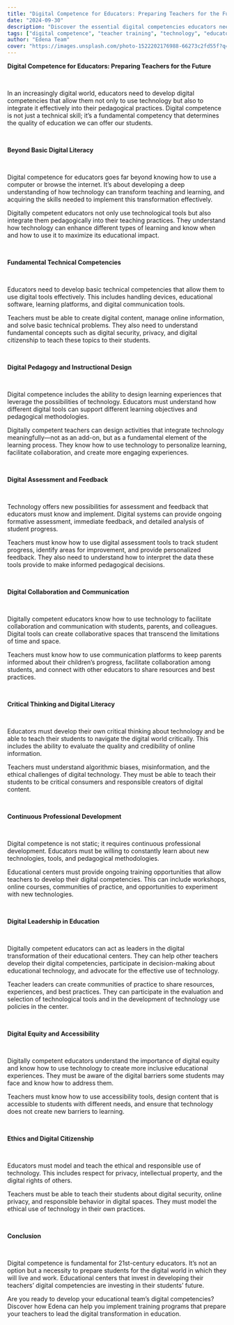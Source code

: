 ```yaml
---
title: "Digital Competence for Educators: Preparing Teachers for the Future"
date: "2024-09-30"
description: "Discover the essential digital competencies educators need to prepare their students for the digital world."
tags: ["digital competence", "teacher training", "technology", "educators"]
author: "Edena Team"
cover: "https://images.unsplash.com/photo-1522202176988-66273c2fd55f?q=80&w=2071&auto=format&fit=crop&ixlib=rb-4.1.0&ixid=M3wxMjA3fDB8MHxwaG90by1wYWdlfHx8fGVufDB8fHx8fA%3D%3D"
---
```


**Digital Competence for Educators: Preparing Teachers for the Future**

<br>

In an increasingly digital world, educators need to develop digital competencies that allow them not only to use technology but also to integrate it effectively into their pedagogical practices. Digital competence is not just a technical skill; it’s a fundamental competency that determines the quality of education we can offer our students.

<br>

**Beyond Basic Digital Literacy**

<br>

Digital competence for educators goes far beyond knowing how to use a computer or browse the internet. It’s about developing a deep understanding of how technology can transform teaching and learning, and acquiring the skills needed to implement this transformation effectively.

Digitally competent educators not only use technological tools but also integrate them pedagogically into their teaching practices. They understand how technology can enhance different types of learning and know when and how to use it to maximize its educational impact.

<br>

**Fundamental Technical Competencies**

<br>

Educators need to develop basic technical competencies that allow them to use digital tools effectively. This includes handling devices, educational software, learning platforms, and digital communication tools.

Teachers must be able to create digital content, manage online information, and solve basic technical problems. They also need to understand fundamental concepts such as digital security, privacy, and digital citizenship to teach these topics to their students.

<br>

**Digital Pedagogy and Instructional Design**

<br>

Digital competence includes the ability to design learning experiences that leverage the possibilities of technology. Educators must understand how different digital tools can support different learning objectives and pedagogical methodologies.

Digitally competent teachers can design activities that integrate technology meaningfully—not as an add-on, but as a fundamental element of the learning process. They know how to use technology to personalize learning, facilitate collaboration, and create more engaging experiences.

<br>

**Digital Assessment and Feedback**

<br>

Technology offers new possibilities for assessment and feedback that educators must know and implement. Digital systems can provide ongoing formative assessment, immediate feedback, and detailed analysis of student progress.

Teachers must know how to use digital assessment tools to track student progress, identify areas for improvement, and provide personalized feedback. They also need to understand how to interpret the data these tools provide to make informed pedagogical decisions.

<br>

**Digital Collaboration and Communication**

<br>

Digitally competent educators know how to use technology to facilitate collaboration and communication with students, parents, and colleagues. Digital tools can create collaborative spaces that transcend the limitations of time and space.

Teachers must know how to use communication platforms to keep parents informed about their children’s progress, facilitate collaboration among students, and connect with other educators to share resources and best practices.

<br>

**Critical Thinking and Digital Literacy**

<br>

Educators must develop their own critical thinking about technology and be able to teach their students to navigate the digital world critically. This includes the ability to evaluate the quality and credibility of online information.

Teachers must understand algorithmic biases, misinformation, and the ethical challenges of digital technology. They must be able to teach their students to be critical consumers and responsible creators of digital content.

<br>

**Continuous Professional Development**

<br>

Digital competence is not static; it requires continuous professional development. Educators must be willing to constantly learn about new technologies, tools, and pedagogical methodologies.

Educational centers must provide ongoing training opportunities that allow teachers to develop their digital competencies. This can include workshops, online courses, communities of practice, and opportunities to experiment with new technologies.

<br>

**Digital Leadership in Education**

<br>

Digitally competent educators can act as leaders in the digital transformation of their educational centers. They can help other teachers develop their digital competencies, participate in decision-making about educational technology, and advocate for the effective use of technology.

Teacher leaders can create communities of practice to share resources, experiences, and best practices. They can participate in the evaluation and selection of technological tools and in the development of technology use policies in the center.

<br>

**Digital Equity and Accessibility**

<br>

Digitally competent educators understand the importance of digital equity and know how to use technology to create more inclusive educational experiences. They must be aware of the digital barriers some students may face and know how to address them.

Teachers must know how to use accessibility tools, design content that is accessible to students with different needs, and ensure that technology does not create new barriers to learning.

<br>

**Ethics and Digital Citizenship**

<br>

Educators must model and teach the ethical and responsible use of technology. This includes respect for privacy, intellectual property, and the digital rights of others.

Teachers must be able to teach their students about digital security, online privacy, and responsible behavior in digital spaces. They must model the ethical use of technology in their own practices.

<br>

**Conclusion**

<br>

Digital competence is fundamental for 21st-century educators. It’s not an option but a necessity to prepare students for the digital world in which they will live and work. Educational centers that invest in developing their teachers’ digital competencies are investing in their students’ future.

Are you ready to develop your educational team’s digital competencies? Discover how Edena can help you implement training programs that prepare your teachers to lead the digital transformation in education.
